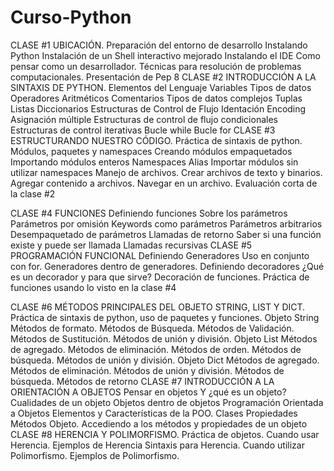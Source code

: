 # Curso-Python

CLASE #1 UBICACIÓN.
Preparación del entorno de desarrollo Instalando Python
Instalación de un Shell interactivo mejorado Instalando el IDE
Como pensar como un desarrollador.
Técnicas para resolución de problemas computacionales.
Presentación de Pep 8
CLASE #2 INTRODUCCIÓN A LA SINTAXIS DE PYTHON.
Elementos del Lenguaje Variables
Tipos de datos Operadores Aritméticos Comentarios
Tipos de datos complejos Tuplas
Listas Diccionarios
Estructuras de Control de Flujo Identación
Encoding Asignación múltiple
Estructuras de control de flujo condicionales Estructuras de control iterativas
Bucle while Bucle for
CLASE #3 ESTRUCTURANDO NUESTRO CÓDIGO.
Práctica de sintaxis de python. Módulos, paquetes y namespaces
Creando módulos empaquetados Importando módulos enteros Namespaces
Alias
Importar módulos sin utilizar namespaces Manejo de archivos.
Crear archivos de texto y binarios. Agregar contenido a archivos.
Navegar en un archivo.
Evaluación corta de la clase #2

CLASE #4 FUNCIONES
Definiendo funciones
Sobre los parámetros Parámetros por omisión Keywords como parámetros Parámetros arbitrarios Desempaquetado de parámetros
Llamadas de retorno
Saber si una función existe y puede ser llamada Llamadas recursivas
CLASE #5 PROGRAMACIÓN FUNCIONAL
Definiendo Generadores
Uso en conjunto con for. Generadores dentro de generadores.
Definiendo decoradores
¿Qué es un decorador y para que sirve? Decoración de funciones.
Práctica de funciones usando lo visto en la clase #4

CLASE #6 MÉTODOS PRINCIPALES DEL OBJETO STRING, LIST Y DICT.
Práctica de sintaxis de python, uso de paquetes y funciones. Objeto String
Métodos de formato.
Métodos de Búsqueda.
Métodos de Validación.
Métodos de Sustitución.
Métodos de unión y división.
Objeto List
Métodos de agregado. Métodos de eliminación. Métodos de orden.
Métodos de búsqueda. Métodos de unión y división.
Objeto Dict
Métodos de agregado. Métodos de eliminación. Métodos de unión y división. Métodos de búsqueda.
Métodos de retorno
CLASE #7 INTRODUCCIÓN A LA ORIENTACIÓN A OBJETOS 
Pensar en objetos
Y ¿qué es un objeto? Cualidades de un objeto Objetos dentro de objetos
Programación Orientada a Objetos Elementos y Características de la POO. Clases
Propiedades Métodos Objeto.
Accediendo a los métodos y propiedades de un objeto
CLASE #8 HERENCIA Y POLIMORFISMO.
Práctica de objetos. Cuando usar Herencia.
Ejemplos de Herencia Sintaxis para Herencia.
Cuando utilizar Polimorfismo.
Ejemplos de Polimorfismo.
